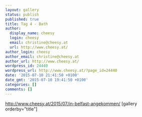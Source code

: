 ```yaml
---
layout: gallery
status: publish
published: true
title: Tag 4 - Bath
author:
  display_name: cheesy
  login: cheesy
  email: christine@cheesy.at
  url: http://www.cheesy.at/
author_login: cheesy
author_email: christine@cheesy.at
author_url: http://www.cheesy.at/
wordpress_id: 24440
wordpress_url: http://www.cheesy.at/?page_id=24440
date: '2015-07-10 21:41:50 +0100'
date_gmt: '2015-07-10 19:41:50 +0100'
categories: []
comments: []
---
```

http://www.cheesy.at/2015/07/in-belfast-angekommen/
[gallery orderby="title"]
